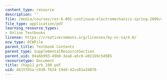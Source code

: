 ```yaml
---
content_type: resource
description: ''
file: /media/courses/res-6-001-continuum-electromechanics-spring-2009/4b15fb5ac030f62419dd42ce81a34876_chap11_prb_100.pdf
file_type: application/pdf
learning_resource_types:
- Online Textbooks
license: https://creativecommons.org/licenses/by-nc-sa/4.0/
ocw_type: OCWFile
parent_title: Textbook Contents
parent_type: SupplementalResourceSection
parent_uid: 94a6b993-49b0-3ea8-a5c0-a911b9c5d985
resourcetype: Document
title: chap11_prb_100.pdf
uid: 4b15fb5a-c030-f624-19dd-42ce81a34876
---
```

